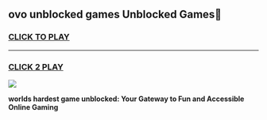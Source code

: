 
## ovo unblocked games Unblocked Games👋
<h3>
<a href="https://premium.freeplayer.one?title=ovo_unblocked_games&ref=16F">CLICK TO PLAY</a></h3>
<hr>

<h3>
<a href="https://premium.freeplayer.one?title=ovo_unblocked_games&ref=16F">CLICK 2 PLAY</a>
  
</h3>

<a href="https://premium.freeplayer.one?title=ovo_unblocked_games&ref=16F/"><img src="https://clearcache.store/games.png"></a>


**worlds hardest game unblocked: Your Gateway to Fun and Accessible Online Gaming**
